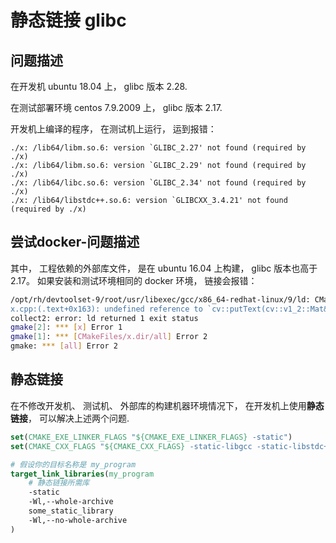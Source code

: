 # 静态链接 glibc

## 问题描述
在开发机 ubuntu 18.04 上， glibc 版本 2.28.

在测试部署环境 centos 7.9.2009 上， glibc 版本 2.17.

开发机上编译的程序， 在测试机上运行， 运到报错：
```
./x: /lib64/libm.so.6: version `GLIBC_2.27' not found (required by ./x)
./x: /lib64/libm.so.6: version `GLIBC_2.29' not found (required by ./x)
./x: /lib64/libc.so.6: version `GLIBC_2.34' not found (required by ./x)
./x: /lib64/libstdc++.so.6: version `GLIBCXX_3.4.21' not found (required by ./x)
```

## 尝试docker-问题描述

其中， 工程依赖的外部库文件， 是在 ubuntu 16.04 上构建， glibc 版本也高于 2.17。 如果安装和测试环境相同的 docker 环境， 链接会报错：
```bash
/opt/rh/devtoolset-9/root/usr/libexec/gcc/x86_64-redhat-linux/9/ld: CMakeFiles/x.dir/x.cpp.o: in function `main':
x.cpp:(.text+0x163): undefined reference to `cv::putText(cv::v1_2::Mat&, std::string const&, cv::Matx<int, 2, 1, true>, int, double, cv::Matx<double, 4, 1, true>, int, int, bool)'
collect2: error: ld returned 1 exit status
gmake[2]: *** [x] Error 1
gmake[1]: *** [CMakeFiles/x.dir/all] Error 2
gmake: *** [all] Error 2
```

## 静态链接
在不修改开发机、 测试机、 外部库的构建机器环境情况下， 在开发机上使用**静态链接**， 可以解决上述两个问题.

```cmake
set(CMAKE_EXE_LINKER_FLAGS "${CMAKE_EXE_LINKER_FLAGS} -static")
set(CMAKE_CXX_FLAGS "${CMAKE_CXX_FLAGS} -static-libgcc -static-libstdc++")
```

```cmake
# 假设你的目标名称是 my_program
target_link_libraries(my_program
    # 静态链接所需库
    -static
    -Wl,--whole-archive
    some_static_library
    -Wl,--no-whole-archive
)
```